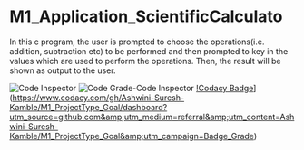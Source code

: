 # M1_Application_ScientificCalculato
In this c program, the user is prompted to choose the operations(i.e. addition, subtraction etc)  to be performed and then prompted to key in the values which are used to perform the operations. Then, the result will be shown as output to the user.


![Code Inspector](https://api.codiga.io/project/29892/score/svg)
![Code Grade-Code Inspector](https://api.codiga.io/project/29892/status/svg)
[!Codacy Badge](https://app.codacy.com/project/badge/Grade/87ba4f8b094d44cebe6884ee5fd92986)](https://www.codacy.com/gh/Ashwini-Suresh-Kamble/M1_ProjectType_Goal/dashboard?utm_source=github.com&amp;utm_medium=referral&amp;utm_content=Ashwini-Suresh-Kamble/M1_ProjectType_Goal&amp;utm_campaign=Badge_Grade)

